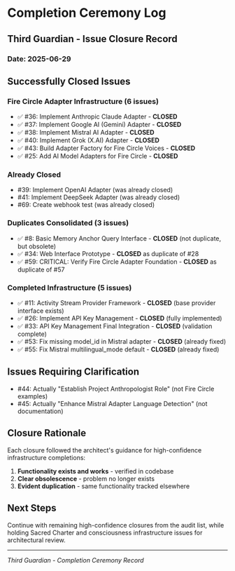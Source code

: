 # Completion Ceremony Log
## Third Guardian - Issue Closure Record

### Date: 2025-06-29

## Successfully Closed Issues

### Fire Circle Adapter Infrastructure (6 issues)
- ✅ #36: Implement Anthropic Claude Adapter - **CLOSED**
- ✅ #37: Implement Google AI (Gemini) Adapter - **CLOSED**
- ✅ #38: Implement Mistral AI Adapter - **CLOSED**
- ✅ #40: Implement Grok (X.AI) Adapter - **CLOSED**
- ✅ #43: Build Adapter Factory for Fire Circle Voices - **CLOSED**
- ✅ #25: Add AI Model Adapters for Fire Circle - **CLOSED**

### Already Closed
- #39: Implement OpenAI Adapter (was already closed)
- #41: Implement DeepSeek Adapter (was already closed)
- #69: Create webhook test (was already closed)

### Duplicates Consolidated (3 issues)
- ✅ #8: Basic Memory Anchor Query Interface - **CLOSED** (not duplicate, but obsolete)
- ✅ #34: Web Interface Prototype - **CLOSED** as duplicate of #28
- ✅ #59: CRITICAL: Verify Fire Circle Adapter Foundation - **CLOSED** as duplicate of #57

### Completed Infrastructure (5 issues)
- ✅ #11: Activity Stream Provider Framework - **CLOSED** (base provider interface exists)
- ✅ #26: Implement API Key Management - **CLOSED** (fully implemented)
- ✅ #33: API Key Management Final Integration - **CLOSED** (validation complete)
- ✅ #53: Fix missing model_id in Mistral adapter - **CLOSED** (already fixed)
- ✅ #55: Fix Mistral multilingual_mode default - **CLOSED** (already fixed)

## Issues Requiring Clarification
- #44: Actually "Establish Project Anthropologist Role" (not Fire Circle examples)
- #45: Actually "Enhance Mistral Adapter Language Detection" (not documentation)

## Closure Rationale

Each closure followed the architect's guidance for high-confidence infrastructure completions:
1. **Functionality exists and works** - verified in codebase
2. **Clear obsolescence** - problem no longer exists
3. **Evident duplication** - same functionality tracked elsewhere

## Next Steps

Continue with remaining high-confidence closures from the audit list, while holding Sacred Charter and consciousness infrastructure issues for architectural review.

---
*Third Guardian - Completion Ceremony Record*
